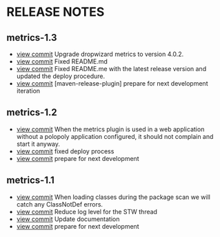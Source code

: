 RELEASE NOTES
=============

## metrics-1.3

- [view commit](https://github.com/atex-community-plugins/metrics/commit/02356873fa01fed97fd9990a68ec6f264b33d009) Upgrade dropwizard metrics to version 4.0.2.
- [view commit](https://github.com/atex-community-plugins/metrics/commit/8beda7760abbd50a6823a196221ec0dcea4d9f62) Fixed README.md
- [view commit](https://github.com/atex-community-plugins/metrics/commit/a0f2d41f14f4710512b01cecc7dbad737f84e5a6) Fixed README.me with the latest release version and updated the deploy procedure.
- [view commit](https://github.com/atex-community-plugins/metrics/commit/640bfef0c0758a6ab80aca0a0375b7ad8ec37215) [maven-release-plugin] prepare for next development iteration

## metrics-1.2

- [view commit](https://github.com/atex-community-plugins/metrics/commit/16644f68b57276aded068775802f3ed45f89e03f) When the metrics plugin is used in a web application without a polopoly application configured, it should not complain and start it anyway.
- [view commit](https://github.com/atex-community-plugins/metrics/commit/a54c270f6ed3859ede4a822ef8b7c6a54f7b4232) fixed deploy process
- [view commit](https://github.com/atex-community-plugins/metrics/commit/eb0beb614375a7e9105e1d7d7eab3726d3e0344b) prepare for next development

## metrics-1.1

- [view commit](https://github.com/atex-community-plugins/metrics/commit/4aa0bf48269239f796c76be88c91d2a918806b7a) When loading classes during the package scan we will catch any ClassNotDef errors.
- [view commit](https://github.com/atex-community-plugins/metrics/commit/fd3c7b0f186476ce7ceb5a74d7f54b7aa44430fd) Reduce log level for the STW thread
- [view commit](https://github.com/atex-community-plugins/metrics/commit/90f79093d00b3d09354fe5d297ba41c326bed290) Update documentation
- [view commit](https://github.com/atex-community-plugins/metrics/commit/fd49a194171ff05495432e6cd8a8451d5e58b14e) prepare for next development